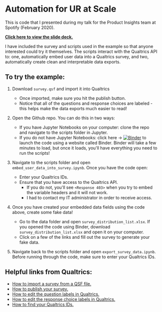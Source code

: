 # Automation for UR at Scale
This is code that I presented during my talk for the Product Insights team at Spotify (February 2020). 

**[Click here to view the slide deck.](https://docs.google.com/presentation/d/15MQIMnNf8HeoCHiJScHkQ2Iit1ypKRl-f1S9UL-_id8/edit?usp=sharing)**

I have included the survey and scripts used in the example so that anyone interested could try it themselves. The scripts interact with the Qualtrics API to: one, automatically embed user data into a Qualtrics survey, and two, automatically create clean and interpretable data exports.

## To try the example:
1. Download `survey.qsf` and import it into Qualtrics
    - Once imported, make sure you hit the publish button.
    - Notice that all of the questions and response choices are labeled - this helps make the data exports much easier to read!

2. Open the Github repo. You can do this in two ways:
    - If you have Jupyter Notebooks on your computer: clone the repo and navigate to the scripts folder in Jupyter.
    - If you do not have Jupyter Notebooks: click here &rarr; [![Binder](https://mybinder.org/badge_logo.svg)](https://mybinder.org/v2/gh/alexdsbreslav/automation_for_ur_at_scale/master) to launch the code using a website called Binder. Binder will take a few minutes to load, but once it loads, you'll have everything you need to run the scripts!

3. Navigate to the scripts folder and open `embed_user_data_into_survey.ipynb`. Once you have the code open:
    - Enter your Qualtrics IDs.
    - Ensure that you have access to the Qualtrics API.
        - If you do not, you'll see `<Response 403>` when you try to embed the variable headers and it will not work. 
        - I had to contact my IT administrator in order to receive access.
  
4. Once you have created your embedded data fields using the code above, create some fake data!
    - Go to the data folder and open `survey_distribution_list.xlsx`. If you opened the code using Binder, download `survey_distribution_list.xlsx` and open it on your computer.
    - Click on a few of the links and fill out the survey to generate your fake data.

5. Navigate back to the scripts folder and open `export_survey_data.ipynb`. Before running through the code, make sure to enter your Qualtrics IDs.

## Helpful links from Qualtrics:
- [How to import a survey from a QSF file.](https://www.qualtrics.com/support/survey-platform/survey-module/survey-tools/import-and-export-surveys/#ImportingASurvey)
- [How to publish your survey.](https://www.qualtrics.com/support/survey-platform/survey-module/survey-publishing-versions/#PublishingNew)
- [How to edit the question labels in Qualtrics.](https://www.qualtrics.com/support/survey-platform/survey-module/editing-questions/formatting-questions/#EditingQuestionLabels)
- [How to edit the response choice labels in Qualtrics.](https://www.qualtrics.com/support/survey-platform/survey-module/question-options/recode-values/#RecodingValuesAndChangingVariableLabels)
- [How to find your Qualtrics IDs.](https://www.qualtrics.com/support/integrations/api-integration/finding-qualtrics-ids/#LocatingQualtricsIDs)
